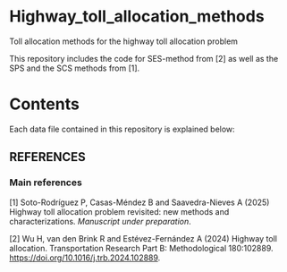 # Highway_toll_allocation_methods
Toll allocation methods for the highway toll allocation problem

This repository includes the code for SES-method from [2] as well as the SPS and the SCS methods from [1].

# Contents

Each data file contained in this repository is explained below:




## REFERENCES

### Main references

[1] Soto-Rodríguez P, Casas-Méndez B and Saavedra-Nieves A (2025) Highway toll allocation problem revisited: new methods and characterizations. *Manuscript under preparation*. 

[2] Wu H, van den Brink R and Estévez-Fernández A (2024) Highway toll allocation. Transportation Research Part B: Methodological 180:102889. https://doi.org/10.1016/j.trb.2024.102889.
